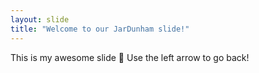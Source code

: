 ```yaml
---
layout: slide
title: "Welcome to our JarDunham slide!"
---
```

This is my awesome slide :tada:
Use the left arrow to go back!

